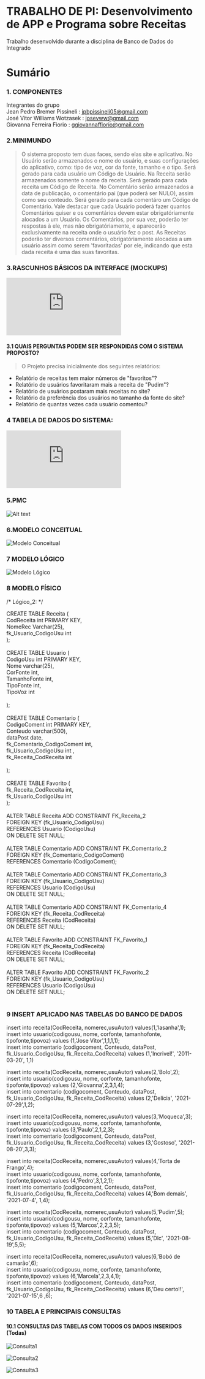# TRABALHO DE PI:  Desenvolvimento de APP e Programa sobre Receitas
Trabalho desenvolvido durante a disciplina de Banco de Dados do Integrado

# Sumário

### 1. COMPONENTES<br>
Integrantes do grupo<br>
Jean Pedro Bremer Pissineli : jpbpissineli05@gmail.com<br>
José Vítor Williams Wotzasek : josevww@gmail.com<br>
Giovanna Ferreira Fiorio : ggiovannaffiorio@gmail.com<br>

### 2.MINIMUNDO<br>
> O sistema proposto tem duas faces, sendo elas site e aplicativo. No Usuário serão armazenados o nome do usuário, e suas configurações do aplicativo, como: tipo de voz, cor da fonte, tamanho e o tipo. Será gerado para cada usuário um Código de Usuário. Na Receita serão armazenados somente o nome da receita. Será gerado para cada receita um Código de Receita. No Comentário serão armazenados a data de publicação, o comentário pai (que poderá ser NULO), assim como seu conteúdo. Será gerado para cada comentáro um Código de Comentário. Vale destacar que cada Usuário poderá fazer quantos Comentários quiser e os comentários devem estar obrigatóriamente alocados a um Usuário. Os Comentários, por sua vez, poderão ter respostas à ele, mas não obrigatóriamente, e aparecerão exclusivamente na receita onde o usuário fez o post. As Receitas poderão ter diversos comentários, obrigatóriamente alocadas a um usuário assim como serem 'favoritadas' por ele, indicando que esta dada receita é uma das suas favoritas.<br>
 
### 3.RASCUNHOS BÁSICOS DA INTERFACE (MOCKUPS)<br>
![Arquivo PDF do WireFrame](https://github.com/jpbpissineli/GRUPO-Jean-Jovi/tree/main/arquivos/Wireframe.pdf?raw=true "Ideias de telas")

#### 3.1 QUAIS PERGUNTAS PODEM SER RESPONDIDAS COM O SISTEMA PROPOSTO?
    
> O Projeto precisa inicialmente dos seguintes relatórios:
*  Relatório de receitas tem maior números de "favoritos"?
*  Relatório de usuários favoritaram mais a receita de "Pudim"?
*  Relatório de usuários postaram mais receitas no site?
*  Relatório da preferência dos usuários no tamanho da fonte do site?
*  Relatório de quantas vezes cada usuário comentou?

### 4 TABELA DE DADOS DO SISTEMA:

![Arquivo PDF das Tabelas](https://github.com/jpbpissineli/GRUPO-Jean-Jovi-Giovanna/blob/main/arquivos/Tabelas/tabelas.pdf?raw=true "Tabelas")

### 5.PMC<br>

![Alt text](https://github.com/jpbpissineli/GRUPO-Jean-Jovi/blob/main/arquivos/PMC%20JP%2CJV%2CGF.jpg?raw=true "PMC")
 
### 6.MODELO CONCEITUAL<br>

![Modelo Conceitual](https://github.com/jpbpissineli/GRUPO-Jean-Jovi-Giovanna/blob/main/arquivos/NOVO%20Modelo%20Conceitual.jpeg?raw=true "Modelo Conceitual")    
    
### 7	MODELO LÓGICO<br>

![Modelo Lógico](https://github.com/jpbpissineli/GRUPO-Jean-Jovi-Giovanna/blob/main/arquivos/NOVO%20Modelo%20L%C3%B3gico.jpeg?raw=true "Modelo Lógico")  

### 8	MODELO FÍSICO<br>
/* Lógico_2: */<br>

CREATE TABLE Receita (<br>
    CodReceita int PRIMARY KEY,<br>
    NomeRec Varchar(25),<br>
    fk_Usuario_CodigoUsu int<br>
);<br>
<br>
CREATE TABLE Usuario (<br>
    CodigoUsu int  PRIMARY KEY,<br>
    Nome varchar(25),<br>
    CorFonte int,<br>
    TamanhoFonte int,<br>
    TipoFonte int,<br>
    TipoVoz int<br><br>
);<br>
<br>
CREATE TABLE Comentario (<br>
    CodigoComent int PRIMARY KEY,<br>
    Conteudo varchar(500),<br>
    dataPost date,<br>
    fk_Comentario_CodigoComent int,<br>
    fk_Usuario_CodigoUsu int ,<br>
    fk_Receita_CodReceita int<br><br>
);<br>
<br>
CREATE TABLE Favorito (<br>
    fk_Receita_CodReceita int,<br>
    fk_Usuario_CodigoUsu int <br>
);<br>
 <br>
ALTER TABLE Receita ADD CONSTRAINT FK_Receita_2<br>
    FOREIGN KEY (fk_Usuario_CodigoUsu)<br>
    REFERENCES Usuario (CodigoUsu)<br>
    ON DELETE SET NULL;<br>
 <br>
ALTER TABLE Comentario ADD CONSTRAINT FK_Comentario_2<br>
    FOREIGN KEY (fk_Comentario_CodigoComent)<br>
    REFERENCES Comentario (CodigoComent);<br>
<br> 
ALTER TABLE Comentario ADD CONSTRAINT FK_Comentario_3<br>
    FOREIGN KEY (fk_Usuario_CodigoUsu)<br>
    REFERENCES Usuario (CodigoUsu)<br>
    ON DELETE SET NULL;<br>
<br> 
ALTER TABLE Comentario ADD CONSTRAINT FK_Comentario_4<br>
    FOREIGN KEY (fk_Receita_CodReceita)<br>
    REFERENCES Receita (CodReceita)<br>
    ON DELETE SET NULL;<br>
<br> 
ALTER TABLE Favorito ADD CONSTRAINT FK_Favorito_1<br>
    FOREIGN KEY (fk_Receita_CodReceita)<br>
    REFERENCES Receita (CodReceita)<br>
    ON DELETE SET NULL;<br>
<br> 
ALTER TABLE Favorito ADD CONSTRAINT FK_Favorito_2<br>
    FOREIGN KEY (fk_Usuario_CodigoUsu)<br>
    REFERENCES Usuario (CodigoUsu)<br>
    ON DELETE SET NULL;<br>
<br>      
       
### 9	INSERT APLICADO NAS TABELAS DO BANCO DE DADOS<br>

insert into receita(CodReceita, nomerec,usuAutor) values(1,'lasanha',1);<br>
insert into usuario(codigousu, nome, corfonte, tamanhofonte, tipofonte,tipovoz) values (1,'Jose Vitor',1,1,1,1);<br>
insert into comentario (codigocoment, Conteudo, dataPost, fk_Usuario_CodigoUsu,  fk_Receita_CodReceita) values (1,'Incrivel!', '2011-03-20', 1,1)
<br>
 
insert into receita(CodReceita, nomerec,usuAutor) values(2,'Bolo',2);<br>
insert into usuario(codigousu, nome, corfonte, tamanhofonte, tipofonte,tipovoz) values (2,'Giovanna',2,3,1,4);<br>
insert into comentario (codigocoment, Conteudo, dataPost, fk_Usuario_CodigoUsu, fk_Receita_CodReceita) values (2,'Delícia', '2021-07-29',1,2);
<br>

insert into receita(CodReceita, nomerec,usuAutor) values(3,'Moqueca',3);<br>
insert into usuario(codigousu, nome, corfonte, tamanhofonte, tipofonte,tipovoz) values (3,'Paulo',2,1,2,3);<br>
insert into comentario (codigocoment, Conteudo, dataPost, fk_Usuario_CodigoUsu, fk_Receita_CodReceita) values (3,'Gostoso', '2021-08-20',3,3);
<br>
 
insert into receita(CodReceita, nomerec,usuAutor) values(4,'Torta de Frango',4);<br>
insert into usuario(codigousu, nome, corfonte, tamanhofonte, tipofonte,tipovoz) values (4,'Pedro',3,1,2,1);<br>
insert into comentario (codigocoment, Conteudo, dataPost, fk_Usuario_CodigoUsu, fk_Receita_CodReceita) values (4,'Bom demais', '2021-07-4', 1,4);
<br>
 
insert into receita(CodReceita, nomerec,usuAutor) values(5,'Pudim',5);<br>
insert into usuario(codigousu, nome, corfonte, tamanhofonte, tipofonte,tipovoz) values (5,'Marcos',2,2,3,5);<br>
insert into comentario (codigocoment, Conteudo, dataPost, fk_Usuario_CodigoUsu, fk_Receita_CodReceita) values (5,'Dlc', '2021-08-19',5,5);
<br>
 
insert into receita(CodReceita, nomerec,usuAutor) values(6,'Bobó de camarão',6);<br>
insert into usuario(codigousu, nome, corfonte, tamanhofonte, tipofonte,tipovoz) values (6,'Marcela',2,3,4,1);<br>
insert into comentario (codigocoment, Conteudo, dataPost, fk_Usuario_CodigoUsu, fk_Receita_CodReceita) values (6,'Deu certo!!', '2021-07-15',6 ,6);
<br>

### 10 TABELA E PRINCIPAIS CONSULTAS<br>

#### 10.1	CONSULTAS DAS TABELAS COM TODOS OS DADOS INSERIDOS (Todas) <br>

![Consulta1](https://github.com/jpbpissineli/GRUPO-Jean-Jovi-Giovanna/blob/main/arquivos/Consultas/ConsultaComentario.jpeg?raw=true "Consulta1")

![Consulta2](https://github.com/jpbpissineli/GRUPO-Jean-Jovi-Giovanna/blob/main/arquivos/Consultas/ConsultaReceita.jpeg?raw=true "Consulta2")

![Consulta3](https://github.com/jpbpissineli/GRUPO-Jean-Jovi-Giovanna/blob/main/arquivos/Consultas/ConsultaUsuario.jpeg?raw=true "Consulta3")
